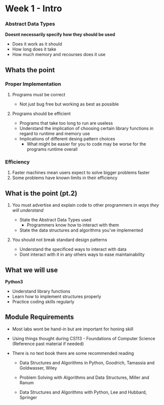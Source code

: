 # Week 1 - Intro

### Abstract Data Types

**Doesnt necessarily specify how they should be used**

- Does it work as it should
- How long does it take
- How much memory and recourses does it use

## Whats the point

### Proper Implementation

1.  Programs must be correct

    - Not just bug free but working as best as possible

2.  Programs should be efficient
    - Programs that take too long to run are useless
    - Understand the implication of choosing certain library functions in regard to runtime and memory use
    - Implications of different desing pattern choices
      - What might be easier for you to code may be worse for the programs runtime overall

### Efficiency

1.  Faster machines mean users expect to solve bigger problems faster
2.  Some problems have known limits in their efficiency

## What is the point (pt.2)

1.  You must advertise and explain code to other programmers _in ways they will understand_

    - State the Abstract Data Types used
      - Programmers know how to interact with them
    - State the data structures and algorithms you've implemented

2.  You should not break standard design patterns
    - Understand the specificed ways to interact with data
    - Dont interact with it in any others ways to ease maintainability

## What we will use

**Python3**

- Understand library functions
- Learn how to implement structures properly
- Practice coding skills regularly

## Module Requirements

- Most labs wont be hand-in but are important for honing skill
- Using things thought during CS113 - Foundations of Computer Science (Reference past material if needed)
- There is no text book there are some recommended reading

  - Data Structures and Algorithms in Python, Goodrich, Tamassia and Goldwasser, Wiley

  - Problem Solving with Algorithms and Data Structures, Miller and Ranum

  - Data Structures and Algorithms with Python, Lee and Hubbard, Springer
